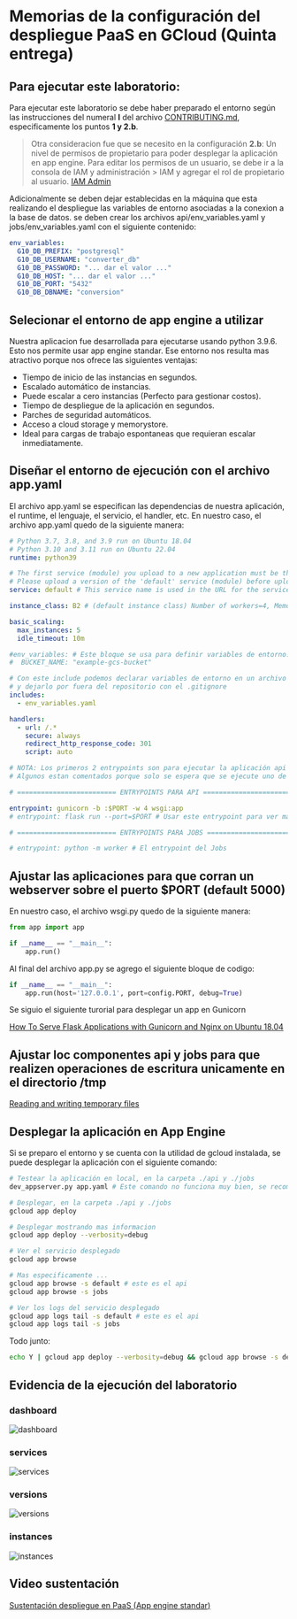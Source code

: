 # Memorias de la configuración del despliegue PaaS en GCloud (Quinta entrega)

## Para ejecutar este laboratorio:

Para ejecutar este laboratorio se debe haber preparado el entorno según las instrucciones del numeral **I** del archivo [CONTRIBUTING.md](../CONTRIBUTING.md), especificamente los puntos **1 y 2.b**.

> Otra consideracion fue que se necesito en la configuración **2.b**: Un nivel de permisos de propietario para poder desplegar la aplicación en app engine. Para editar los permisos de un usuario, se debe ir a la consola de IAM y administración > IAM y agregar el rol de propietario al usuario. [IAM Admin](https://console.cloud.google.com/iam-admin)

Adicionalmente se deben dejar establecidas en la máquina que esta realizando el despliegue las variables de entorno asociadas a la conexion a la base de datos. se deben crear los archivos api/env_variables.yaml y jobs/env_variables.yaml con el siguiente contenido:

```yaml
env_variables:
  G10_DB_PREFIX: "postgresql"
  G10_DB_USERNAME: "converter_db"
  G10_DB_PASSWORD: "... dar el valor ..."
  G10_DB_HOST: "... dar el valor ..."
  G10_DB_PORT: "5432"
  G10_DB_DBNAME: "conversion"
```

## Selecionar el entorno de app engine a utilizar

Nuestra aplicacion fue desarrollada para ejecutarse usando python 3.9.6. Esto nos permite usar app engine standar. Ese entorno nos resulta mas atractivo porque nos ofrece las siguientes ventajas:

- Tiempo de inicio de las instancias en segundos.
- Escalado automático de instancias.
- Puede escalar a cero instancias (Perfecto para gestionar costos).
- Tiempo de despliegue de la aplicación en segundos.
- Parches de seguridad automáticos.
- Acceso a cloud storage y memorystore.
- Ideal para cargas de trabajo espontaneas que requieran escalar inmediatamente.

## Diseñar el entorno de ejecución con el archivo app.yaml

El archivo app.yaml se especifican las dependencias de nuestra aplicación, el runtime, el lenguaje, el servicio, el handler, etc. En nuestro caso, el archivo app.yaml quedo de la siguiente manera:

```yaml
# Python 3.7, 3.8, and 3.9 run on Ubuntu 18.04
# Python 3.10 and 3.11 run on Ubuntu 22.04
runtime: python39

# The first service (module) you upload to a new application must be the 'default' service (module).
# Please upload a version of the 'default' service (module) before uploading a version for the 'api' service
service: default # This service name is used in the URL for the service. {'default', 'jobs'}. default es el api

instance_class: B2 # (default instance class) Number of workers=4, Memory Limit=768MB, CPU Limit=1.2GHz

basic_scaling:
  max_instances: 5
  idle_timeout: 10m

#env_variables: # Este bloque se usa para definir variables de entorno. Pero no lo vamos a dejar en el mismo archivo app.yaml
#  BUCKET_NAME: "example-gcs-bucket"

# Con este include podemos declarar variables de entorno en un archivo aparte
# y dejarlo por fuera del repositorio con el .gitignore
includes:
  - env_variables.yaml

handlers:
  - url: /.*
    secure: always
    redirect_http_response_code: 301
    script: auto

# NOTA: Los primeros 2 entrypoints son para ejecutar la aplicación api
# Algunos estan comentados porque solo se espera que se ejecute uno de ellos, los otros se escriben por ser utiles de diferentes formas.

# ========================= ENTRYPOINTS PARA API =========================

entrypoint: gunicorn -b :$PORT -w 4 wsgi:app
# entrypoint: flask run --port=$PORT # Usar este entrypoint para ver mas informacion de los errores

# ========================= ENTRYPOINTS PARA JOBS =========================

# entrypoint: python -m worker # El entrypoint del Jobs
```

## Ajustar las aplicaciones para que corran un webserver sobre el puerto $PORT (default 5000)

En nuestro caso, el archivo wsgi.py quedo de la siguiente manera:

```python
from app import app

if __name__ == "__main__":
    app.run()
```

Al final del archivo app.py se agrego el siguiente bloque de codigo:

```python
if __name__ == "__main__":
    app.run(host='127.0.0.1', port=config.PORT, debug=True)
```

Se siguio el siguiente turorial para desplegar un app en Gunicorn

[How To Serve Flask Applications with Gunicorn and Nginx on Ubuntu 18.04](https://www.digitalocean.com/community/tutorials/how-to-serve-flask-applications-with-gunicorn-and-nginx-on-ubuntu-18-04#step-4-configuring-gunicorn)

## Ajustar loc componentes api y jobs para que realizen operaciones de escritura unicamente en el directorio /tmp

[Reading and writing temporary files](https://cloud.google.com/appengine/docs/standard/using-temp-files?tab=python)

## Desplegar la aplicación en App Engine

Si se preparo el entorno y se cuenta con la utilidad de gcloud instalada, se puede desplegar la aplicación con el siguiente comando:

```bash
# Testear la aplicación en local, en la carpeta ./api y ./jobs
dev_appserver.py app.yaml # Este comando no funciona muy bien, se recomienda usar el siguiente

# Desplegar, en la carpeta ./api y ./jobs
gcloud app deploy

# Desplegar mostrando mas informacion
gcloud app deploy --verbosity=debug

# Ver el servicio desplegado
gcloud app browse

# Mas especificamente ...
gcloud app browse -s default # este es el api
gcloud app browse -s jobs

# Ver los logs del servicio desplegado
gcloud app logs tail -s default # este es el api
gcloud app logs tail -s jobs
```

Todo junto:

```bash
echo Y | gcloud app deploy --verbosity=debug && gcloud app browse -s default && gcloud app logs tail -s default
```

## Evidencia de la ejecución del laboratorio

### dashboard
![dashboard](./images/evidencia-despliegue-paas/dashboard.png)
### services
![services](./images/evidencia-despliegue-paas/services.png)
### versions
![versions](./images/evidencia-despliegue-paas/versions.png)
### instances
![instances](./images/evidencia-despliegue-paas/instances.png)

## Video sustentación

[Sustentación despliegue en PaaS (App engine standar) ](https://youtu.be/RbnykHCW3dk)
